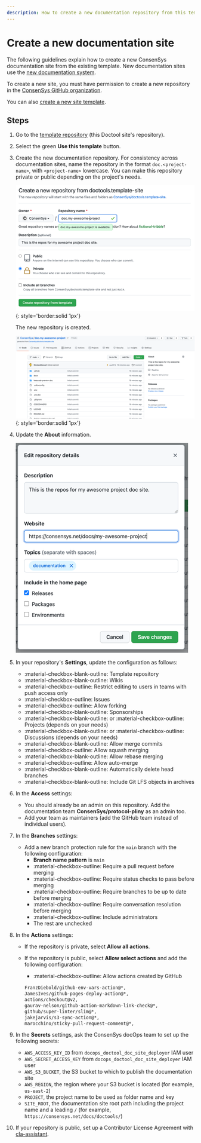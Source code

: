 ```yaml
---
description: How to create a new documentation repository from this template
---
```


# Create a new documentation site

The following guidelines explain how to create a new ConsenSys documentation site from the existing template.
New documentation sites use the [new documentation system](../overview/index.md#documentation-sites-that-use-the-new-system).

To create a new site, you must have permission to create a new repository in the
[ConsenSys GitHub organization](https://github.com/ConsenSys).

You can also [create a new site template](advanced/create-site-template.md).

## Steps

1. Go to the [template repository](https://github.com/ConsenSys/doctools.template-site) (this Doctool site's repository).

1. Select the green **Use this template** button.

1. Create the new documentation repository.
    For consistency across documentation sites, name the repository in the format `doc.<project-name>`, with
    `<project-name>` lowercase.
    You can make this repository private or public depending on the project's needs.

    ![Screenshot of Github create from template page](../assets/images/create_from_template.png){: style='border:solid 1px'}

    The new repository is created.

    ![Screenshot of Github repos created](../assets/images/new_repos.png){: style='border:solid 1px'}

1. Update the **About** information.

    ![Screenshot of Github repos about form](../assets/images/about.png)

1. In your repository's **Settings**, update the configuration as follows:
    * :material-checkbox-blank-outline: Template repository
    * :material-checkbox-blank-outline: Wikis
    * :material-checkbox-outline: Restrict editing to users in teams with push access only
    * :material-checkbox-outline: Issues
    * :material-checkbox-outline: Allow forking
    * :material-checkbox-blank-outline: Sponsorships
    * :material-checkbox-blank-outline: or :material-checkbox-outline: Projects (depends on your needs)
    * :material-checkbox-blank-outline: or :material-checkbox-outline: Discussions (depends on your needs)
    * :material-checkbox-blank-outline: Allow merge commits
    * :material-checkbox-outline: Allow squash merging
    * :material-checkbox-blank-outline: Allow rebase merging
    * :material-checkbox-outline: Allow auto-merge
    * :material-checkbox-blank-outline: Automatically delete head branches
    * :material-checkbox-blank-outline: Include Git LFS objects in archives

1. In the **Access** settings:
    * You should already be an admin on this repository.
      Add the documentation team **ConsenSys/protocol-pliny** as an admin too.
    * Add your team as maintainers (add the GitHub team instead of individual users).

1. In the **Branches** settings:
    * Add a new branch protection rule for the `main` branch with the following configuration:
        * **Branch name pattern** is `main`
        * :material-checkbox-outline: Require a pull request before merging
        * :material-checkbox-outline: Require status checks to pass before merging
        * :material-checkbox-outline: Require branches to be up to date before merging
        * :material-checkbox-outline: Require conversation resolution before merging
        * :material-checkbox-outline: Include administrators
        * The rest are unchecked

1. In the **Actions** settings:
    * If the repository is private, select **Allow all actions**.
    * If the repository is public, select **Allow select actions** and add the following configuration:
        * :material-checkbox-outline: Allow actions created by GitHub

        ```text title="Allow specified actions"
        FranzDiebold/github-env-vars-action@*,
        JamesIves/github-pages-deploy-action@*,
        actions/checkout@v2,
        gaurav-nelson/github-action-markdown-link-check@*,
        github/super-linter/slim@*,
        jakejarvis/s3-sync-action@*,
        marocchino/sticky-pull-request-comment@*,
        ```

1. In the **Secrets** settings, ask the ConsenSys docOps team to set up the following secrets:
    * `AWS_ACCESS_KEY_ID` from `docops_doctool_doc_site_deployer` IAM user
    * `AWS_SECRET_ACCESS_KEY` from `docops_doctool_doc_site_deployer` IAM user
    * `AWS_S3_BUCKET`, the S3 bucket to which to publish the documentation site
    * `AWS_REGION`, the region where your S3 bucket is located (for example, `us-east-2`)
    * `PROJECT`, the project name to be used as folder name and key
    * `SITE_ROOT`, the documentation site root path including the project name and a leading `/` (for example,
      `https://consensys.net/docs/doctools/`)

1. If your repository is public, set up a Contributor License Agreement with [cla-assistant](https://cla-assistant.io/).
